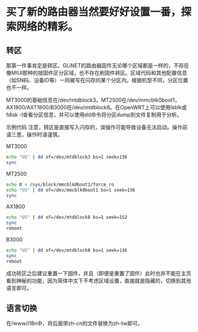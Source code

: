 # 买了新的路由器当然要好好设置一番，探索网络的精彩。

## 转区
那第一件事肯定是转区。GLiNET的路由器固件无论哪个区域都是一样的，不存在像MIUI那种的按固件区分区域，也不存在刷固件转区。区域代码和其他配置信息（如SN码、设备ID等）一同被写在闪存的某个分区内。根据机型不同，分区位置也不一样。

MT3000的基础信息在/dev/mtdblock3，MT2500在/dev/mmcblk0boot1，AX1800/AXT1800/B3000在/dev/mtdblock8。在OpenWRT上可以使用lsblk或fdisk -l查看分区信息，并可以使用dd命令将分区dump到文件复制用于分析。

示例代码
注意，转区是直接写入闪存的，误操作可能导致设备无法启动。操作前请三思，操作时请谨慎。

MT3000
```bash
echo "US" | dd of=/dev/mtdblock3 bs=1 seek=136
sync
```

MT2500
```bash
echo 0 > /sys/block/mmcblk0boot1/force_ro
echo "US" | dd of=/dev/mmcblk0boot1 bs=1 seek=136
sync
```

AX1800
```bash
echo "US" | dd of=/dev/mtdblock8 bs=1 seek=152
sync
reboot
```

B3000
```bash
echo "US" | dd of=/dev/mtdblock8 bs=1 seek=136
sync
reboot
```

成功转区之后建议重置一下固件，并且（即便是重置了固件）此时也并不能在主页看到神秘的功能，因为简体中文下不考虑区域设置，直接就是隐藏的，切换到其他语言即可。

## 语言切换
在/www/i18n中，将后面带zh-cn的文件替换为zh-tw即可。
